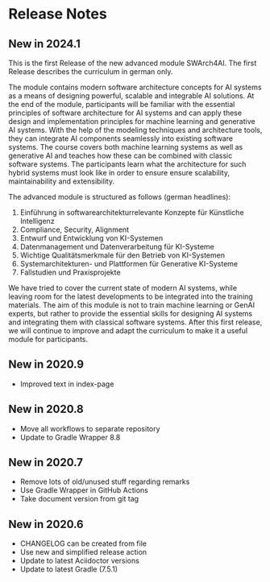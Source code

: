 # Release Notes
## New in 2024.1

This is the first Release of the new advanced module SWArch4AI. The first Release describes the curriculum in german only. 

The module contains modern software architecture concepts for AI systems as a means of designing powerful, scalable and integrable AI solutions.
At the end of the module, participants will be familiar with the essential principles of software architecture for AI systems and can apply these
design and implementation principles for machine learning and generative AI systems.
With the help of the modeling techniques and architecture tools, they can integrate AI components
seamlessly into existing software systems. The course covers both
machine learning systems as well as generative AI and teaches how these can be combined with classic software systems. The participants
learn what the architecture for such hybrid systems must look like in order to ensure
ensure scalability, maintainability and extensibility.

The advanced module is structured as follows (german headlines):

1. Einführung in softwarearchitekturrelevante Konzepte für Künstliche Intelligenz
2. Compliance, Security, Alignment
3. Entwurf und Entwicklung von KI-Systemen
4. Datenmanagement und Datenverarbeitung für KI-Systeme
5. Wichtige Qualitätsmerkmale für den Betrieb von KI-Systemen
6. Systemarchitekturen- und Plattformen für Generative KI-Systeme
7. Fallstudien und Praxisprojekte


We have tried to cover the current state of modern AI systems, while leaving room for the latest developments to be integrated into the training materials. The aim of this module is not to train machine learning or GenAI experts, but rather to provide the essential skills for designing AI systems and integrating them with classical software systems. After this first release, we will continue to improve and adapt the curriculum to make it a useful module for participants.

## New in 2020.9
- Improved text in index-page

## New in 2020.8
- Move all workflows to separate repository
- Update to Gradle Wrapper 8.8

## New in 2020.7
- Remove lots of old/unused stuff regarding remarks
- Use Gradle Wrapper in GitHub Actions
- Take document version from git tag

## New in 2020.6

- CHANGELOG can be created from file
- Use new and simplified release action
- Update to latest Aciidoctor versions
- Update to latest Gradle (7.5.1)
